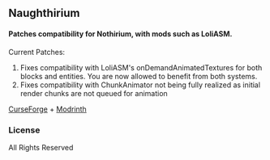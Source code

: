 ## Naughthirium

#### Patches compatibility for Nothirium, with mods such as LoliASM.

Current Patches:

1. Fixes compatibility with LoliASM's onDemandAnimatedTextures for both blocks and entities. You are now allowed to benefit from both systems.
2. Fixes compatibility with ChunkAnimator not being fully realized as initial render chunks are not queued for animation

[CurseForge](https://www.curseforge.com/minecraft/mc-mods/naughthirium) + 
[Modrinth](https://modrinth.com/mod/naughthirium)

### License

All Rights Reserved
